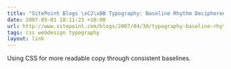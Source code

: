 ```yaml
---
title: "SitePoint Blogs \xC2\xBB Typography: Baseline Rhythm Deciphered"
date: 2007-05-01 18:11:23 +10:00
url: http://www.sitepoint.com/blogs/2007/04/30/typography-baseline-rhythm-deciphered/
tags: css webdesign typography
layout: link
---
```

Using CSS for more readable copy through consistent baselines.
